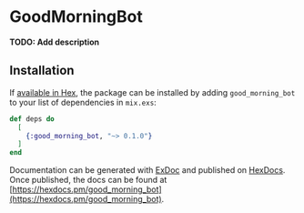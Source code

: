 # GoodMorningBot

**TODO: Add description**

## Installation

If [available in Hex](https://hex.pm/docs/publish), the package can be installed
by adding `good_morning_bot` to your list of dependencies in `mix.exs`:

```elixir
def deps do
  [
    {:good_morning_bot, "~> 0.1.0"}
  ]
end
```

Documentation can be generated with [ExDoc](https://github.com/elixir-lang/ex_doc)
and published on [HexDocs](https://hexdocs.pm). Once published, the docs can
be found at [https://hexdocs.pm/good_morning_bot](https://hexdocs.pm/good_morning_bot).

